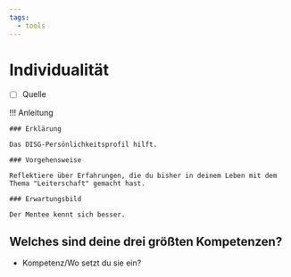 ```yaml
---
tags:
  - tools
---
```


# Individualität

- [ ] Quelle

!!! Anleitung

    ### Erklärung

    Das DISG-Persönlichkeitsprofil hilft. 

    ### Vorgehensweise

    Reflektiere über Erfahrungen, die du bisher in deinem Leben mit dem Thema "Leiterschaft" gemacht hast.

    ### Erwartungsbild

    Der Mentee kennt sich besser.

## Welches sind deine drei größten Kompetenzen?

- Kompetenz/Wo setzt du sie ein?